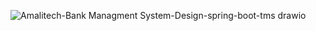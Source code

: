 ![Amalitech-Bank Managment System-Design-spring-boot-tms drawio](https://github.com/user-attachments/assets/880f1244-b977-485b-9aa3-fde79e9e59a4)
